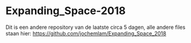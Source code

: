 # Expanding_Space-2018

Dit is een andere repository van de laatste circa 5 dagen, alle andere files staan hier: https://github.com/jochemlam/Expanding_Space_2018
